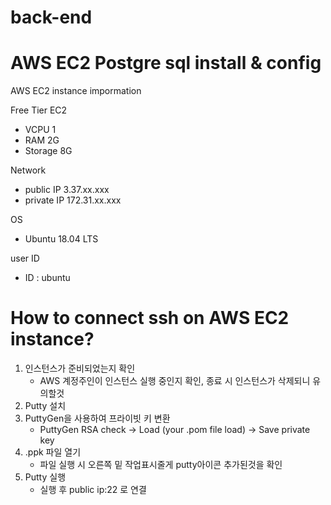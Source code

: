 # back-end

# AWS EC2 Postgre sql install & config

AWS EC2 instance impormation

Free Tier EC2
* VCPU 1
* RAM 2G
* Storage 8G
    
Network    
* public IP 3.37.xx.xxx    
* private IP 172.31.xx.xxx

OS    
* Ubuntu 18.04 LTS    
    
user ID    
* ID : ubuntu     

# How to connect ssh on AWS EC2 instance?

1. 인스턴스가 준비되었는지 확인  
    * AWS 계정주인이 인스턴스 실행 중인지 확인, 종료 시 인스턴스가 삭제되니 유의할것
2. Putty 설치
3. PuttyGen을 사용하여 프라이빗 키 변환    
    * PuttyGen RSA check -> Load (your .pom file load) -> Save private key
4. .ppk 파일 열기
    * 파일 실행 시 오른쪽 밑 작업표시줄게 putty아이콘 추가된것을 확인
5. Putty 실행
    * 실행 후 public ip:22 로 연결

